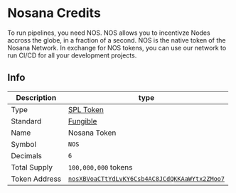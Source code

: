 # Nosana Credits

To run pipelines, you need NOS.
NOS allows you to incentivze Nodes accross the globe, in a fraction of a second.
NOS is the native token of the Nosana Network. In exchange for NOS tokens,
you can use our network to run CI/CD for all your development projects.

## Info

| Description   | type                                                                                                                             |
|---------------|----------------------------------------------------------------------------------------------------------------------------------|
| Type          | [SPL Token](https://spl.solana.com/token)                                                                                        |
| Standard      | [Fungible](https://docs.metaplex.com/programs/token-metadata/token-standard#the-fungible-standard)                               |
| Name          | Nosana Token                                                                                                                     |
| Symbol        | `NOS`                                                                                                                            |
| Decimals      | `6`                                                                                                                              |
| Total Supply  | `100,000,000` tokens                                                                                                             |
| Token Address | [`nosXBVoaCTtYdLvKY6Csb4AC8JCdQKKAaWYtx2ZMoo7`](https://explorer.solana.com/address/nosXBVoaCTtYdLvKY6Csb4AC8JCdQKKAaWYtx2ZMoo7) |
